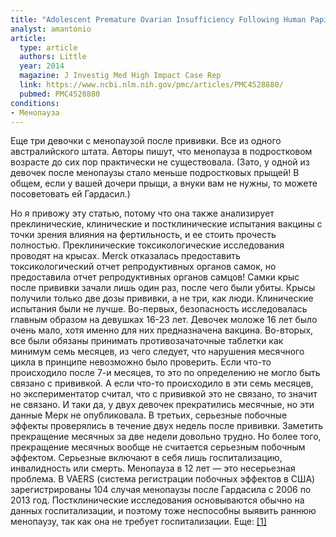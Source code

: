 ```yaml
---
title: "Adolescent Premature Ovarian Insufficiency Following Human Papillomavirus Vaccination: A Case Series Seen in General Practice"
analyst: amantonio
article:
  type: article
  authors: Little
  year: 2014
  magazine: J Investig Med High Impact Case Rep
  link: https://www.ncbi.nlm.nih.gov/pmc/articles/PMC4528880/
  pubmed: PMC4528880
conditions:
- Менопауза
---
```


Еще три девочки с менопаузой после прививки. Все из одного австралийского штата. Авторы пишут, что менопауза в подростковом возрасте до сих пор практически не существовала.
(Зато, у одной из девочек после менопаузы стало меньше подростковых прыщей! В общем, если у вашей дочери прыщи, а внуки вам не нужны, то можете посоветовать ей Гардасил.)

Но я привожу эту статью, потому что она также анализирует преклинические, клинические и постклинические испытания вакцины с точки зрения влияния на фертильность, и ее стоить прочесть полностью.
Преклинические токсикологические исследования проводят на крысах. Merck отказалась предоставить токсикологический отчет репродуктивных органов самок, но предоставила отчет репродуктивных органов самцов!
Самки крыс после прививки зачали лишь один раз, после чего были убиты. Крысы получили только две дозы прививки, а не три, как люди.
Клинические испытания были не лучше. Во-первых, безопасность исследовалась главным образом на девушках 16-23 лет. Девочек моложе 16 лет было очень мало, хотя именно для них предназначена вакцина. Во-вторых, все были обязаны принимать противозачаточные таблетки как минимум семь месяцев, из чего следует, что нарушения месячного цикла в принципе невозможно было проверить. Если что-то происходило после 7-и месяцев, то это по определению не могло быть связано с прививкой. А если что-то происходило в эти семь месяцев, но экспериментатор считал, что с прививкой это не связано, то значит не связано. И таки да, у двух девочек прекратились месячные, но эти данные Мерк не опубликовала. В третьих, серьезные побочные эффекты проверялись в течение двух недель после прививки. Заметить прекращение месячных за две недели довольно трудно. Но более того, прекращение месячных вообще не считается серьезным побочным эффектом. Серьезные включают в себя лишь госпитализацию, инвалидность или смерть. Менопауза в 12 лет — это несерьезная проблема.
В VAERS (система регистрации побочных эффектов в США) зарегистрированы 104 случая менопаузы после Гардасила с 2006 по 2013 год.
Постклинические исследования основываются обычно на данных госпитализации, и поэтому тоже неспособны выявить раннюю менопаузу, так как она не требует госпитализации. Еще: [[1]](https://www.ncbi.nlm.nih.gov/pubmed/26125978/)
